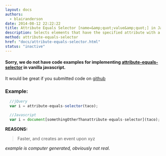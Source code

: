 ```yaml
---
layout: docs
authors:
  - blairanderson
date: 2014-08-12 22:22:22
title: Attribute Equals Selector [name=&amp;quot;value&amp;quot;] in Javascript - without jQuery
description: Selects elements that have the specified attribute with a value exactly equal to a certain value.
method: attribute-equals-selector
href: "docs/attribute-equals-selector.html"
status: "inactive"
---
```


#### Sorry, we do not have code examples for implementing [attribute-equals-selector](http://api.jquery.com/attribute-equals-selector/) in vanilla javascript.

It would be great if you submitted code on [github](https://github.com/blairanderson/without-jquery/blob/master/docs/attribute-equals-selector.md)

### Example:

```javascript
  //jQuery
  var i = attribute-equals-selector(taco);

  //Javascript
  var i = document[somethingOtherThanattribute-equals-selector](taco);

```

**REASONS:**
> Faster, and creates an event upon xyz

*example is computer generated, obviously not real.*
